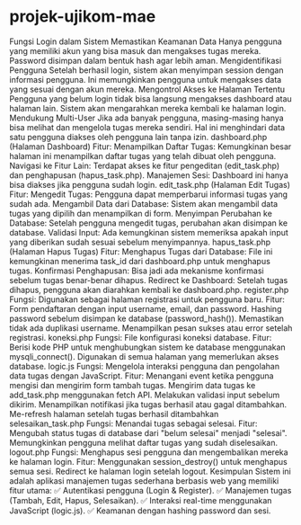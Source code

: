 # projek-ujikom-mae

Fungsi Login dalam Sistem Memastikan Keamanan Data Hanya pengguna yang memiliki akun yang bisa masuk dan mengakses tugas mereka. Password disimpan dalam bentuk hash agar lebih aman. Mengidentifikasi Pengguna Setelah berhasil login, sistem akan menyimpan session dengan informasi pengguna. Ini memungkinkan pengguna untuk mengakses data yang sesuai dengan akun mereka. Mengontrol Akses ke Halaman Tertentu Pengguna yang belum login tidak bisa langsung mengakses dashboard atau halaman lain. Sistem akan mengarahkan mereka kembali ke halaman login. Mendukung Multi-User Jika ada banyak pengguna, masing-masing hanya bisa melihat dan mengelola tugas mereka sendiri. Hal ini menghindari data satu pengguna diakses oleh pengguna lain tanpa izin.
dashboard.php (Halaman Dashboard) Fitur: Menampilkan Daftar Tugas: Kemungkinan besar halaman ini menampilkan daftar tugas yang telah dibuat oleh pengguna. Navigasi ke Fitur Lain: Terdapat akses ke fitur pengeditan (edit_task.php) dan penghapusan (hapus_task.php). Manajemen Sesi: Dashboard ini hanya bisa diakses jika pengguna sudah login.
edit_task.php (Halaman Edit Tugas) Fitur: Mengedit Tugas: Pengguna dapat memperbarui informasi tugas yang sudah ada. Mengambil Data dari Database: Sistem akan mengambil data tugas yang dipilih dan menampilkan di form. Menyimpan Perubahan ke Database: Setelah pengguna mengedit tugas, perubahan akan disimpan ke database. Validasi Input: Ada kemungkinan sistem memeriksa apakah input yang diberikan sudah sesuai sebelum menyimpannya.
hapus_task.php (Halaman Hapus Tugas) Fitur: Menghapus Tugas dari Database: File ini kemungkinan menerima task_id dari dashboard.php untuk menghapus tugas. Konfirmasi Penghapusan: Bisa jadi ada mekanisme konfirmasi sebelum tugas benar-benar dihapus. Redirect ke Dashboard: Setelah tugas dihapus, pengguna akan diarahkan kembali ke dashboard.php.
register.php Fungsi: Digunakan sebagai halaman registrasi untuk pengguna baru. Fitur: Form pendaftaran dengan input username, email, dan password. Hashing password sebelum disimpan ke database (password_hash()). Memastikan tidak ada duplikasi username. Menampilkan pesan sukses atau error setelah registrasi.
koneksi.php Fungsi: File konfigurasi koneksi database. Fitur: Berisi kode PHP untuk menghubungkan sistem ke database menggunakan mysqli_connect(). Digunakan di semua halaman yang memerlukan akses database.
logic.js Fungsi: Mengelola interaksi pengguna dan pengolahan data tugas dengan JavaScript. Fitur: Menangani event ketika pengguna mengisi dan mengirim form tambah tugas. Mengirim data tugas ke add_task.php menggunakan fetch API. Melakukan validasi input sebelum dikirim. Menampilkan notifikasi jika tugas berhasil atau gagal ditambahkan. Me-refresh halaman setelah tugas berhasil ditambahkan
selesaikan_task.php Fungsi: Menandai tugas sebagai selesai. Fitur: Mengubah status tugas di database dari "belum selesai" menjadi "selesai". Memungkinkan pengguna melihat daftar tugas yang sudah diselesaikan.
logout.php Fungsi: Menghapus sesi pengguna dan mengembalikan mereka ke halaman login. Fitur: Menggunakan session_destroy() untuk menghapus semua sesi. Redirect ke halaman login setelah logout.
Kesimpulan Sistem ini adalah aplikasi manajemen tugas sederhana berbasis web yang memiliki fitur utama: ✅ Autentikasi pengguna (Login & Register). ✅ Manajemen tugas (Tambah, Edit, Hapus, Selesaikan). ✅ Interaksi real-time menggunakan JavaScript (logic.js). ✅ Keamanan dengan hashing password dan sesi.
